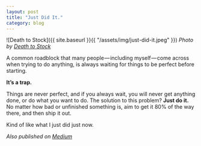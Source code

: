 ```yaml
---
layout: post
title: "Just Did It."
category: blog
---
```


![Death to Stock]({{ site.baseurl }}{{ "/assets/img/just-did-it.jpeg" }})
*Photo by [Death to Stock](https://deathtothestockphoto.com/)*

A common roadblock that many people — including myself — come across when trying to do anything, is always waiting for things to be perfect before starting.

**It’s a trap.**

Things are never perfect, and if you always wait, you will never get anything done, or do what you want to do.
The solution to this problem? **Just do it.** No matter how bad or unfinished something is, aim to get it 80% of the way there, and then ship it out.

Kind of like what I just did just now.

*Also published on [Medium](https://medium.com/@LeNPaul/just-did-it-fe0ae59d4379)*
